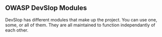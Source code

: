 ## OWASP DevSlop Modules

DevSlop has different modules that make up the project.  You can use one, some, or all of them.  They are all maintained to function independantly of each other.

